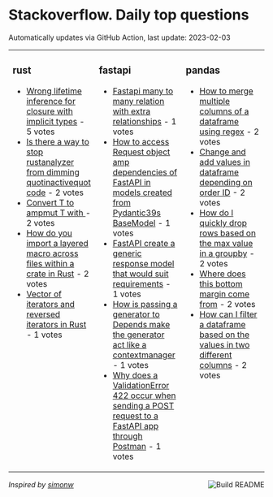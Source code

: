 # Stackoverflow. Daily top questions 

Automatically updates via GitHub Action, last update: <!-- date starts -->2023-02-03<!-- date ends -->


<table><tr><td valign="top" width="33%">

### rust
<!-- rust starts -->
* [Wrong lifetime inference for closure with implicit types](https://stackoverflow.com/questions/75320703/wrong-lifetime-inference-for-closure-with-implicit-types) - 5 votes
* [Is there a way to stop rustanalyzer from dimming quotinactivequot code](https://stackoverflow.com/questions/75326383/is-there-a-way-to-stop-rust-analyzer-from-dimming-inactive-code) - 2 votes
* [Convert T to ampmut T with ](https://stackoverflow.com/questions/75317865/convert-t-to-mut-t-with) - 2 votes
* [How do you import a layered macro across files within a crate in Rust](https://stackoverflow.com/questions/75318320/how-do-you-import-a-layered-macro-across-files-within-a-crate-in-rust) - 2 votes
* [Vector of iterators and reversed iterators in Rust](https://stackoverflow.com/questions/75337272/vector-of-iterators-and-reversed-iterators-in-rust) - 1 votes
<!-- rust ends -->
</td><td valign="top" width="34%">


### fastapi
<!-- fastapi starts -->
* [Fastapi many to many relation with extra relationships](https://stackoverflow.com/questions/75321439/fastapi-many-to-many-relation-with-extra-relationships) - 1 votes
* [How to access Request object amp dependencies of FastAPI in models created from Pydantic39s BaseModel](https://stackoverflow.com/questions/75335785/how-to-access-request-object-dependencies-of-fastapi-in-models-created-from-py) - 1 votes
* [FastAPI create a generic response model that would suit requirements](https://stackoverflow.com/questions/75333446/fastapi-create-a-generic-response-model-that-would-suit-requirements) - 1 votes
* [How is passing a generator to Depends make the generator act like a contextmanager](https://stackoverflow.com/questions/75329557/how-is-passing-a-generator-to-depends-make-the-generator-act-like-a-contextmanag) - 1 votes
* [Why does a ValidationError 422 occur when sending a POST request to a FastAPI app through Postman](https://stackoverflow.com/questions/75329012/why-does-a-validationerror-422-occur-when-sending-a-post-request-to-a-fastapi-ap) - 1 votes
<!-- fastapi ends -->
</td><td valign="top" width="34%">


### pandas
<!-- pandas starts -->
* [How to merge multiple columns of a dataframe using regex](https://stackoverflow.com/questions/75332053/how-to-merge-multiple-columns-of-a-dataframe-using-regex) - 2 votes
* [Change and add values in dataframe depending on order ID](https://stackoverflow.com/questions/75327353/change-and-add-values-in-dataframe-depending-on-order-id) - 2 votes
* [How do I quickly drop rows based on the max value in a groupby](https://stackoverflow.com/questions/75320065/how-do-i-quickly-drop-rows-based-on-the-max-value-in-a-groupby) - 2 votes
* [Where does this bottom margin come from](https://stackoverflow.com/questions/75329174/where-does-this-bottom-margin-come-from) - 2 votes
* [How can I filter a dataframe based on the values in two different columns](https://stackoverflow.com/questions/75326107/how-can-i-filter-a-dataframe-based-on-the-values-in-two-different-columns) - 2 votes
<!-- pandas ends -->
</td></tr></table>

<a href="https://github.com/hp0404/hp0404/actions"><img src="https://github.com/hp0404/hp0404/workflows/Build%20README/badge.svg" align="right" alt="Build README"></a> <p>*Inspired by  [simonw](https://github.com/simonw/simonw)*</p>
